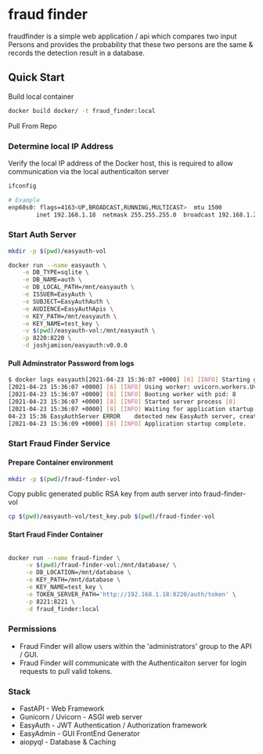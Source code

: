 # fraud finder

fraudfinder is a simple web application / api which compares two input Persons and provides the probability that these two persons are the same & records the detection result in a database.

## Quick Start

Build local container
```bash
docker build docker/ -t fraud_finder:local 
```
Pull From Repo


### Determine local IP Address
Verify the local IP address of the Docker host, this is required to allow communication via the local authenticaiton server

```bash
ifconfig 

# Example
enp60s0: flags=4163<UP,BROADCAST,RUNNING,MULTICAST>  mtu 1500
        inet 192.168.1.18  netmask 255.255.255.0  broadcast 192.168.1.255
```

### Start Auth Server

```bash
mkdir -p $(pwd)/easyauth-vol

docker run --name easyauth \
    -e DB_TYPE=sqlite \
    -e DB_NAME=auth \
    -e DB_LOCAL_PATH=/mnt/easyauth \
    -e ISSUER=EasyAuth \
    -e SUBJECT=EasyAuthAuth \
    -e AUDIENCE=EasyAuthApis \
    -e KEY_PATH=/mnt/easyauth \
    -e KEY_NAME=test_key \
    -v $(pwd)/easyauth-vol:/mnt/easyauth \
    -p 8220:8220 \
    -d joshjamison/easyauth:v0.0.0
```

#### Pull Adminstrator Password from logs

```bash
$ docker logs easyauth[2021-04-23 15:36:07 +0000] [6] [INFO] Starting gunicorn 20.1.0[2021-04-23 15:36:07 +0000] [6] [INFO] Listening at: http://0.0.0.0:8220 (6)
[2021-04-23 15:36:07 +0000] [6] [INFO] Using worker: uvicorn.workers.UvicornWorker
[2021-04-23 15:36:07 +0000] [8] [INFO] Booting worker with pid: 8
[2021-04-23 15:36:07 +0000] [8] [INFO] Started server process [8]
[2021-04-23 15:36:07 +0000] [8] [INFO] Waiting for application startup.
04-23 15:36 EasyAuthServer ERROR    detected new EasyAuth server, created admin user with password: cwmykhzj
[2021-04-23 15:36:09 +0000] [8] [INFO] Application startup complete.
```

### Start Fraud Finder Service 

#### Prepare Container environment

```bash
mkdir -p $(pwd)/fraud-finder-vol

```
Copy public generated public RSA key from auth server into fraud-finder-vol

```bash
cp $(pwd)/easyauth-vol/test_key.pub $(pwd)/fraud-finder-vol
```

#### Start Fraud Finder Container
```bash

docker run --name fraud-finder \
     -v $(pwd)/fraud-finder-vol:/mnt/database/ \
     -e DB_LOCATION=/mnt/database \
     -e KEY_PATH=/mnt/database \
     -e KEY_NAME=test_key \
     -e TOKEN_SERVER_PATH='http://192.168.1.18:8220/auth/token' \
     -p 8221:8221 \
     -d fraud_finder:local
```

### Permissions 
- Fraud Finder will allow users within the 'administrators' group to the API / GUI. 
- Fraud Finder will communicate with the Authenticaiton server for login requests to pull valid tokens. 

### Stack
- FastAPI - Web Framework
- Gunicorn / Uvicorn - ASGI web server
- EasyAuth - JWT Authentication / Authorization framework
- EasyAdmin - GUI FrontEnd Generator 
- aiopyql - Database & Caching